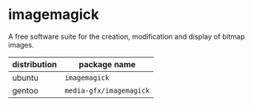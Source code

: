 # imagemagick 

A free software suite for the creation, modification and display of bitmap images.

<!--more-->

| distribution | package name            |
| ------------ | ----------------------- |
| ubuntu       | `imagemagick`           |
| gentoo       | `media-gfx/imagemagick` |

